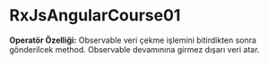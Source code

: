# RxJsAngularCourse01

**Operatör Özelliği:** Observable veri çekme işlemini bitirdikten sonra gönderilcek method. Observable devamınına girmez dışarı veri atar.
